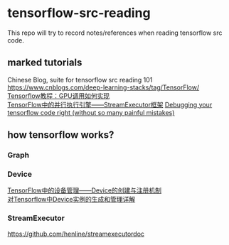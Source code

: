 # tensorflow-src-reading
This repo will try to record notes/references when reading tensorflow src code.
## marked tutorials
Chinese Blog, suite for tensorflow src reading 101 https://www.cnblogs.com/deep-learning-stacks/tag/TensorFlow/  
[Tensorflow教程：GPU调用如何实现](https://cloud.tencent.com/developer/article/1007472)  
[TensorFlow中的并行执行引擎——StreamExecutor框架](https://www.cnblogs.com/deep-learning-stacks/p/9386188.html)
[Debugging your tensorflow code right (without so many painful mistakes)](https://towardsdatascience.com/debugging-your-tensorflow-code-right-without-so-many-painful-mistakes-b48bd9145d5c)
## how tensorflow works?
### Graph
### Device
[TensorFlow中的设备管理——Device的创建与注册机制](https://www.cnblogs.com/deep-learning-stacks/p/9313700.html)  
[对Tensorflow中Device实例的生成和管理详解](https://www.jb51.net/article/179512.htm)
### StreamExecutor
https://github.com/henline/streamexecutordoc 
